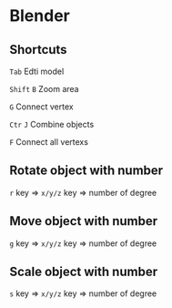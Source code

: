 # Blender 

## Shortcuts 

```Tab``` Edti model

```Shift``` ```B``` Zoom area

```G``` Connect vertex

```Ctr``` ```J``` Combine objects

```F``` Connect all vertexs


## Rotate object with number
```r``` key => ```x/y/z``` key => number of degree

## Move object with number
```g``` key => ```x/y/z``` key => number of degree

## Scale object with number
```s``` key => ```x/y/z``` key => number of degree

